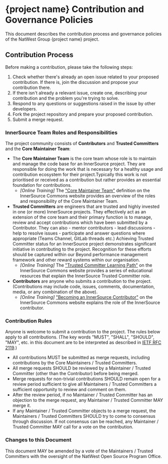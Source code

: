 # {project name} Contribution and Governance Policies

This document describes the contribution process and governance policies of the NatWest Group {project name} project.

## Contribution Process

Before making a contribution, please take the following steps:
1. Check whether there's already an open issue related to your proposed contribution. If there is, join the discussion and propose your contribution there.
2. If there isn't already a relevant issue, create one, describing your contribution and the problem you're trying to solve.
3. Respond to any questions or suggestions raised in the issue by other developers.
4. Fork the project repository and prepare your proposed contribution.
5. Submit a merge request.

### InnerSource Team Roles and Responsibilities

The project community consists of **Contributors** and **Trusted Committers** and the **Core Maintainer Team**:

* The **Core Maintainer Team** is the core team whose role is to maintain and manage the code base for an InnerSource project. They are responsible for doing the work that is necessary for a healthy usage and contribution ecosystem for their project.Typically this work is not prioritised or received as a contribution but rather provides an essential foundation for contributions. 
  * _[Online Training]_ The ["Core Maintainer Team"](https://patterns.innersourcecommons.org/p/core-team) definition on the InnerSource Commons website provides an overview of the roles and responsibility of the Core Maintainer Team.
* **Trusted Committers** are engineers that are trusted and highly invested in one (or more) InnerSource projects. They effectively act as an extension of the core team and their primary function is to manage, review and accept contributions which have been submitted by a Contributor. They can also - mentor contributors - lead discussions - help to resolve issues - participate and answer questions where appropriate (Teams Channel, GitLab threads etc.) Achieving Trusted Committer status for an InnerSource project demonstrates significant initiative in contributing to the project. Recognition for these efforts should be captured within our Beyond performance management framework and other reward systems within our organisation.
  * _[Online Training]_ The ["Trusted Committer Learning Path"](https://innersourcecommons.org/learn/learning-path/trusted-committer/) on the InnerSource Commons website provides a series of educational resources that explain the InnerSource Trusted Committer role.
* **Contributors** are anyone who submits a contribution to the project. (Contributions may include code, issues, comments, documentation, media, or any combination of the above). 
  * _[Online Training]_ ["Becoming an InnerSource Contributor"](https://innersourcecommons.org/learn/learning-path/contributor/02/) on the InnerSource Commons website explains the role of the InnerSource contributor. 

### Contribution Rules

Anyone is welcome to submit a contribution to the project. The rules below apply to all contributions. (The key words "MUST", "SHALL", "SHOULD", "MAY", etc. in this document are to be interpreted as described in [IETF RFC 2119](https://www.ietf.org/rfc/rfc2119.txt).)

* All contributions MUST be submitted as merge requests, including contributions by the Core Maintainers / Trusted Committers.
* All merge requests SHOULD be reviewed by a Maintainer / Trusted Committer (other than the Contributor) before being merged.
* Merge requests for non-trivial contributions SHOULD remain open for a review period sufficient to give all Maintainers / Trusted Committers a sufficient opportunity to review and comment on them.
* After the review period, if no Maintainer / Trusted Committer has an objection to the merge request, any Maintainer / Trusted Committer MAY merge it.
* If any Maintainer / Trusted Committer objects to a merge request, the Maintainers / Trusted Committers SHOULD try to come to consensus through discussion. If not consensus can be reached, any Maintainer / Trusted Committer MAY call for a vote on the contribution.

### Changes to this Document

This document MAY be amended by a vote of the Maintainers / Trusted Committers with the oversight of the NatWest Open Source Program Office.